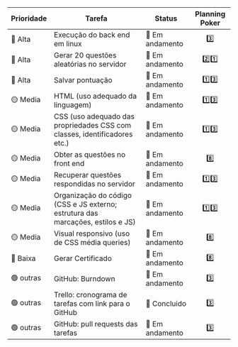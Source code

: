 |     Prioridade               |    Tarefa          |  Status          | Planning Poker |
|------------------------------|--------------------|------------------|:----------------:|
|      🔴 Alta   | Execução do back end em linux  | 💛 Em andamento  | 3️⃣ |
|      🔴 Alta      |   Gerar 20 questões aleatórias no servidor  | 💛 Em andamento  |2️⃣1️⃣|
|      🔴 Alta      | Salvar pontuação  | 💛 Em andamento  | 1️⃣3️⃣  |
|      🟡  Media    |   HTML (uso adequado da linguagem) | 💛 Em andamento  | 1️⃣3️⃣ |
|      🟡  Media     |   CSS  (uso adequado das propriedades CSS com classes, identificadores etc.)  | 💛 Em andamento  | 1️⃣3️⃣ |
|      🟡  Media     |   Obter as questões no front end | 💛 Em andamento  |  8️⃣|
|      🟡  Media    |Recuperar questões respondidas no servidor| 💛 Em andamento  | 1️⃣3️⃣ |
|      🟡  Media    | Organização do código (CSS e JS externo; estrutura das marcações, estilos e JS) | 💛 Em andamento  | 1️⃣3️⃣ |
|      🟡  Media    | Visual responsivo (uso de CSS média queries) | 💛 Em andamento  |  8️⃣|
|      🔵 Baixa       | Gerar Certificado | 💛 Em andamento  |   8️⃣|
|      🟢 outras    |   GitHub: Burndown | 💛 Em andamento  |  3️⃣|
|      🟢 outras     | Trello: cronograma de tarefas com link para o GitHub |    💚 Concluido  | 3️⃣ |
|      🟢 outras  | GitHub: pull requests das tarefas | 💛 Em andamento  |  3️⃣|
